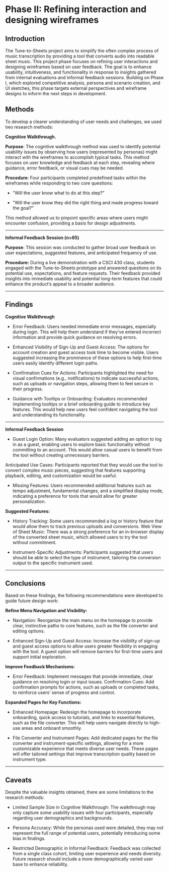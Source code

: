 # Phase II: Refining interaction and designing wireframes

## Introduction

The Tune-to-Sheets project aims to simplify the often complex process of music transcription by providing a tool that converts audio into readable sheet music. This project phase focuses on refining user interactions and designing wireframes based on user feedback. The goal is to enhance usability, intuitiveness, and functionality in response to insights gathered from internal evaluations and informal feedback sessions. Building on Phase I, which explored competitive analysis, persona and scenario creation, and UI sketches, this phase targets external perspectives and wireframe designs to inform the next steps in development.


## Methods

To develop a clearer understanding of user needs and challenges, we used two research methods:

**Cognitive Walkthrough.**

**Purpose**: The cognitive walkthrough method was used to identify potential usability issues by observing how users (represented by personas) might interact with the wireframes to accomplish typical tasks. This method focuses on user knowledge and feedback at each step, revealing where guidance, error feedback, or visual cues may be needed.

**Procedure**: Four participants completed predefined tasks within the wireframes while responding to two core questions:

 - "Will the user know what to do at this step?"

 - "Will the user know they did the right thing and made progress toward the goal?"

This method allowed us to pinpoint specific areas where users might encounter confusion, providing a basis for design adjustments.

****

**Informal Feedback Session (n=65)**

**Purpose**: This session was conducted to gather broad user feedback on user expectations, suggested features, and anticipated frequency of use.

**Procedure:** During a live demonstration with a CSCI 430 class, students engaged with the Tune-to-Sheets prototype and answered questions on its potential use, expectations, and feature requests. Their feedback provided insights into immediate usability and potential long-term features that could enhance the product’s appeal to a broader audience.

****

## Findings

**Cognitive Walkthrough**

 - Error Feedback: Users needed immediate error messages, especially during login. This will help them understand if they’ve entered incorrect information and provide quick guidance on resolving errors.

 - Enhanced Visibility of Sign-Up and Guest Access: The options for account creation and guest access took time to become visible. Users suggested increasing the prominence of these options to help first-time users easily identify different login paths.

 - Confirmation Cues for Actions: Participants highlighted the need for visual confirmations (e.g., notifications) to indicate successful actions, such as uploads or navigation steps, allowing them to feel secure in their progress.

 - Guidance with Tooltips or Onboarding: Evaluators recommended implementing tooltips or a brief onboarding guide to introduce key features. This would help new users feel confident navigating the tool and understanding its functionality.

****


**Informal Feedback Session**

 - Guest Login Option: Many evaluators suggested adding an option to log in as a guest, enabling users to explore basic functionality without committing to an account. This would allow casual users to benefit from the tool without creating unnecessary barriers.

 Anticipated Use Cases: Participants reported that they would use the tool to convert complex music pieces, suggesting that features supporting playback, editing, and customization would be useful.

 - Missing Features: Users recommended additional features such as tempo adjustment, fundamental changes, and a simplified display mode, indicating a preference for tools that would allow for greater personalization.

**Suggested Features:**

 - History Tracking: Some users recommended a log or history feature that would allow them to track previous uploads and conversions.
Web View of Sheet Music: There was a strong preference for an in-browser display of the converted sheet music, which allowed users to try the tool without commitment.

 - Instrument-Specific Adjustments: Participants suggested that users should be able to select the type of instrument, tailoring the conversion output to the specific instrument used.
****

## Conclusions

Based on these findings, the following recommendations were developed to guide future design work:

**Refine Menu Navigation and Visibility:**

 - Navigation: Reorganize the main menu on the homepage to provide clear, instinctive paths to core features, such as the file converter and editing options.

 - Enhanced Sign-Up and Guest Access: Increase the visibility of sign-up and guest access options to allow users greater flexibility in engaging with the tool. A guest option will remove barriers for first-time users and support initial exploration.

**Improve Feedback Mechanisms:**

 - Error Feedback: Implement messages that provide immediate, clear guidance on resolving login or input issues.
Confirmation Cues: Add confirmation prompts for actions, such as uploads or completed tasks, to reinforce users’ sense of progress and control.

**Expanded Pages for Key Functions:**
 - Enhanced Homepage: Redesign the homepage to incorporate onboarding, quick access to tutorials, and links to essential features, such as the file converter. This will help users navigate directly to high-use areas and onboard smoothly.

 - File Converter and Instrument Pages: Add dedicated pages for the file converter and instrument-specific settings, allowing for a more customizable experience that meets diverse user needs. These pages will offer tailored settings that improve transcription quality based on instrument type.

****

## Caveats

Despite the valuable insights obtained, there are some limitations to the research methods:
 - Limited Sample Size in Cognitive Walkthrough: The walkthrough may only capture some usability issues with four participants, especially regarding user demographics and backgrounds.
   
 - Persona Accuracy: While the personas used were detailed, they may not represent the full range of potential users, potentially introducing some bias in findings.
   
 - Restricted Demographic in Informal Feedback: Feedback was collected from a single class cohort, limiting user experience and needs diversity. Future research should include a more demographically varied user base to enhance reliability.

